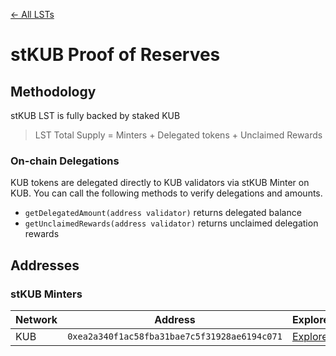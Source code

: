 [← All LSTs](../README.md)
# stKUB Proof of Reserves

## Methodology
stKUB LST is fully backed by staked KUB
> LST Total Supply = Minters + Delegated tokens + Unclaimed Rewards

### On-chain Delegations
KUB tokens are delegated directly to KUB validators via stKUB Minter on KUB. You can call the following methods to verify delegations and amounts.

- `getDelegatedAmount(address validator)` returns delegated balance
- `getUnclaimedRewards(address validator)` returns unclaimed delegation rewards

## Addresses

### stKUB Minters
| Network | Address | Explorer |
| -- | -- | -- |
| KUB | `0xea2a340f1ac58fba31bae7c5f31928ae6194c071` | [Explorer](https://kubscan.com/address/0xea2a340f1ac58fba31bae7c5f31928ae6194c071) |
